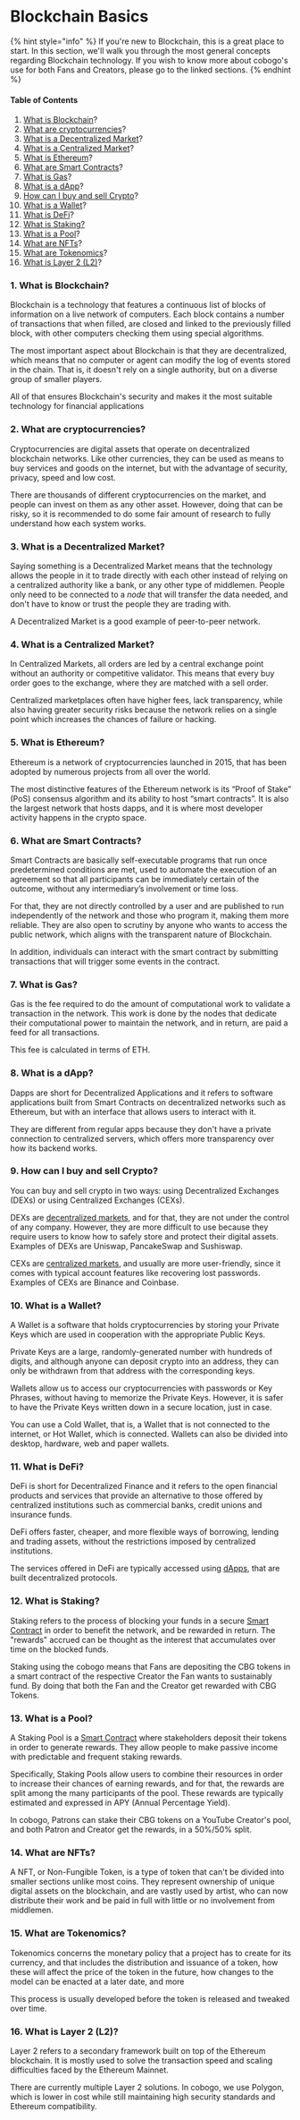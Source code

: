 # Blockchain Basics

{% hint style="info" %}
If you're new to Blockchain, this is a great place to start. In this section, we'll walk you through the most general concepts regarding Blockchain technology. If you wish to know more about cobogo's use for both Fans and Creators, please go to the linked sections.
{% endhint %}

#### Table of Contents

1. [What is Blockchain](blockchain-basics.md#1.-what-is-blockchain)?
2. [What are cryptocurrencies](blockchain-basics.md#2.-what-are-cryptocurrencies)?
3. [What is a Decentralized Market](blockchain-basics.md#3.-what-is-a-decentralized-market)?
4. [What is a Centralized Market](blockchain-basics.md#4.-what-is-a-centralized-market)?
5. [What is Ethereum](blockchain-basics.md#5.-what-is-ethereum)?
6. [What are Smart Contracts](blockchain-basics.md#6.-what-are-smart-contracts)?
7. [What is Gas](blockchain-basics.md#7.-what-is-gas)?
8. [What is a dApp](blockchain-basics.md#8.-what-is-a-dapp)?
9. [How can I buy and sell Crypto](blockchain-basics.md#9.-how-can-i-buy-and-sell-crypto)?
10. [What is a Wallet](blockchain-basics.md#10.-what-is-a-wallet)?
11. [What is DeFi](blockchain-basics.md#11.-what-is-defi)?
12. [What is Staking?](blockchain-basics.md#18.-what-is-staking)
13. [What is a Pool](blockchain-basics.md#12.-what-is-a-pool)?
14. [What are NFTs](blockchain-basics.md#13.-what-are-nfts)?
15. [What are Tokenomics](blockchain-basics.md#14.-what-are-tokenomics)?
16. [What is Layer 2 (L2)](blockchain-basics.md#15.-what-is-layer-2-l2)?

### 1. What is Blockchain?

Blockchain is a technology that features a continuous list of blocks of information on a live network of computers. Each block contains a number of transactions that when filled, are closed and linked to the previously filled block, with other computers checking them using special algorithms.

The most important aspect about Blockchain is that they are decentralized, which means that no computer or agent can modify the log of events stored in the chain. That is, it doesn't rely on a single authority, but on a diverse group of smaller players.

All of that ensures Blockchain's security and makes it the most suitable technology for financial applications

### 2. What are cryptocurrencies?

Cryptocurrencies are digital assets that operate on decentralized blockchain networks. Like other currencies, they can be used as means to buy services and goods on the internet, but with the advantage of security, privacy, speed and low cost.

There are thousands of different cryptocurrencies on the market, and people can invest on them as any other asset. However, doing that can be risky, so it is recommended to do some fair amount of research to fully understand how each system works.

### 3. What is a Decentralized Market?

Saying something is a Decentralized Market means that the technology allows the people in it to trade directly with each other instead of relying on a centralized authority like a bank, or any other type of middlemen. People only need to be connected to a _node_ that will transfer the data needed, and don't have to know or trust the people they are trading with.

A Decentralized Market is a good example of peer-to-peer network.

### 4. What is a Centralized Market?

In Centralized Markets, all orders are led by a central exchange point without an authority or competitive validator. This means that every buy order goes to the exchange, where they are matched with a sell order.

Centralized marketplaces often have higher fees, lack transparency, while also having greater security risks because the network relies on a single point which increases the chances of failure or hacking.

### 5. What is Ethereum?

Ethereum is a network of cryptocurrencies launched in 2015, that has been adopted by numerous projects from all over the world.

The most distinctive features of the Ethereum network is its “Proof of Stake” (PoS) consensus algorithm and its ability to host “smart contracts”. It is also the largest network that hosts dapps, and it is where most developer activity happens in the crypto space.

### 6. What are Smart Contracts?

Smart Contracts are basically self-executable programs that run once predetermined conditions are met, used to automate the execution of an agreement so that all participants can be immediately certain of the outcome, without any intermediary’s involvement or time loss.

For that, they are not directly controlled by a user and are published to run independently of the network and those who program it, making them more reliable. They are also open to scrutiny by anyone who wants to access the public network, which aligns with the transparent nature of Blockchain.

In addition, individuals can interact with the smart contract by submitting transactions that will trigger some events in the contract.

### 7. What is Gas?

Gas is the fee required to do the amount of computational work to validate a transaction in the network. This work is done by the nodes that dedicate their computational power to maintain the network, and in return, are paid a feed for all transactions.

This fee is calculated in terms of ETH.

### 8. What is a dApp?

Dapps are short for Decentralized Applications and it refers to software applications built from Smart Contracts on decentralized networks such as Ethereum, but with an interface that allows users to interact with it.

They are different from regular apps because they don't have a private connection to centralized servers, which offers more transparency over how its backend works.

### 9. How can I buy and sell Crypto?

You can buy and sell crypto in two ways: using Decentralized Exchanges (DEXs) or using Centralized Exchanges (CEXs).

DEXs are [decentralized markets](blockchain-basics.md#3.-what-is-a-decentralized-market), and for that, they are not under the control of any company. However, they are more difficult to use because they require users to know how to safely store and protect their digital assets. Examples of DEXs are Uniswap, PancakeSwap and Sushiswap.

CEXs are [centralized markets](blockchain-basics.md#4.-what-is-a-centralized-market), and usually are more user-friendly, since it comes with typical account features like recovering lost passwords. Examples of CEXs are Binance and Coinbase.

### 10. What is a Wallet?

A Wallet is a software that holds cryptocurrencies by storing your Private Keys which are used in cooperation with the appropriate Public Keys.

Private Keys are a large, randomly-generated number with hundreds of digits, and although anyone can deposit crypto into an address, they can only be withdrawn from that address with the corresponding keys.

Wallets allow us to access our cryptocurrencies with passwords or Key Phrases, without having to memorize the Private Keys. However, it is safer to have the Private Keys written down in a secure location, just in case.

You can use a Cold Wallet, that is, a Wallet that is not connected to the internet, or Hot Wallet, which is connected. Wallets can also be divided into desktop, hardware, web and paper wallets.

### 11. What is DeFi?

DeFi is short for Decentralized Finance and it refers to the open financial products and services that provide an alternative to those offered by centralized institutions such as commercial banks, credit unions and insurance funds.

DeFi offers faster, cheaper, and more flexible ways of borrowing, lending and trading assets, without the restrictions imposed by centralized institutions.

The services offered in DeFi are typically accessed using [dApps](blockchain-basics.md#8.-what-is-a-dapp), that are built decentralized protocols.

### 12. What is Staking?

Staking refers to the process of blocking your funds in a secure [Smart Contract](blockchain-basics.md#6.-what-are-smart-contracts) in order to benefit the network, and be rewarded in return. The "rewards" accrued can be thought as the interest that accumulates over time on the blocked funds.

Staking using the cobogo means that Fans are depositing the CBG tokens in a smart contract of the respective Creator the Fan wants to sustainably fund. By doing that both the Fan and the Creator get rewarded with CBG Tokens.

### 13. What is a Pool?

A Staking Pool is a [Smart Contract](blockchain-basics.md#6.-what-are-smart-contracts) where stakeholders deposit their tokens in order to generate rewards. They allow people to make passive income with predictable and frequent staking rewards.

Specifically, Staking Pools allow users to combine their resources in order to increase their chances of earning rewards, and for that, the rewards are split among the many participants of the pool. These rewards are typically estimated and expressed in APY (Annual Percentage Yield).

In cobogo, Patrons can stake their CBG tokens on a YouTube Creator's pool, and both Patron and Creator get the rewards, in a 50%/50% split.

### 14. What are NFTs?

A NFT, or Non-Fungible Token, is a type of token that can't be divided into smaller sections unlike most coins. They represent ownership of unique digital assets on the blockchain, and are vastly used by artist, who can now distribute their work and be paid in full with little or no involvement from middlemen.

### 15. What are Tokenomics?

Tokenomics concerns the monetary policy that a project has to create for its currency, and that includes the distribution and issuance of a token, how these will affect the price of the token in the future, how changes to the model can be enacted at a later date, and more

This process is usually developed before the token is released and tweaked over time.

### 16. What is Layer 2 (L2)?

Layer 2 refers to a secondary framework built on top of the Ethereum blockchain. It is mostly used to solve the transaction speed and scaling difficulties faced by the Ethereum Mainnet.

There are currently multiple Layer 2 solutions. In cobogo, we use Polygon, which is lower in cost while still maintaining high security standards and Ethereum compatibility.
